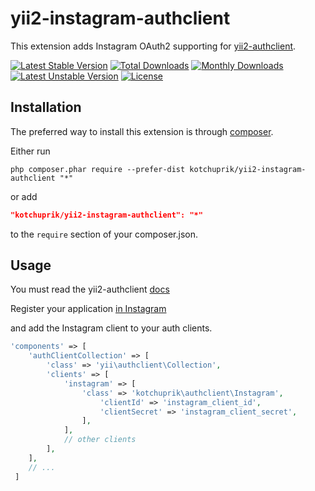 # yii2-instagram-authclient

This extension adds Instagram OAuth2 supporting for [yii2-authclient](https://github.com/yiisoft/yii2-authclient).

[![Latest Stable Version](https://poser.pugx.org/kotchuprik/yii2-instagram-authclient/v/stable)](https://packagist.org/packages/kotchuprik/yii2-instagram-authclient)
[![Total Downloads](https://poser.pugx.org/kotchuprik/yii2-instagram-authclient/downloads)](https://packagist.org/packages/kotchuprik/yii2-instagram-authclient)
[![Monthly Downloads](https://poser.pugx.org/kotchuprik/yii2-instagram-authclient/d/monthly)](https://packagist.org/packages/kotchuprik/yii2-instagram-authclient)
[![Latest Unstable Version](https://poser.pugx.org/kotchuprik/yii2-instagram-authclient/v/unstable)](https://packagist.org/packages/kotchuprik/yii2-instagram-authclient)
[![License](https://poser.pugx.org/kotchuprik/yii2-instagram-authclient/license)](https://packagist.org/packages/kotchuprik/yii2-instagram-authclient)

## Installation

The preferred way to install this extension is through [composer](http://getcomposer.org/download/).

Either run

```
php composer.phar require --prefer-dist kotchuprik/yii2-instagram-authclient "*"
```

or add

```json
"kotchuprik/yii2-instagram-authclient": "*"
```

to the `require` section of your composer.json.

## Usage

You must read the yii2-authclient [docs](https://github.com/yiisoft/yii2/blob/master/docs/guide/security-auth-clients.md)

Register your application [in Instagram](http://instagram.com/developer/clients/register)

and add the Instagram client to your auth clients.

```php
'components' => [
    'authClientCollection' => [
        'class' => 'yii\authclient\Collection',
        'clients' => [
            'instagram' => [
                'class' => 'kotchuprik\authclient\Instagram',
                    'clientId' => 'instagram_client_id',
                    'clientSecret' => 'instagram_client_secret',
                ],
            ],
            // other clients
        ],
    ],
    // ...
 ]
 ```
